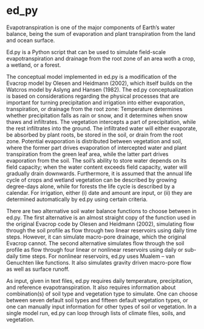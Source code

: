 # ed_py

Evapotranspiration is one of the major components of Earth’s water balance, being the sum of evaporation 
and plant transpiration from the land and ocean surface. 

Ed.py is a Python script that can be used to simulate field-scale evapotranspiration and drainage from 
the root zone of an area woth a crop, a wetland, or a forest. 

The conceptual model implemented in ed.py is a modification of the Evacrop model by Olesen and Heidmann (2002), 
which itself builds on the Watcros model by Aslyng and Hansen (1982). The ed.py conceptualization is based on 
considerations regarding the physical processes that are important for turning precipitation and irrigation 
into either evaporation, transpiration, or drainage from the root zone: Temperature determines whether 
precipitation falls as rain or snow, and it determines when snow thaws and infiltrates. The vegetation intercepts 
a part of precipitation, while the rest infiltrates into the ground. The infiltrated water will either evaporate, 
be absorbed by plant roots, be stored in the soil, or drain from the root zone. Potential evaporation is 
distributed between vegetation and soil, where the former part drives evaporation of intercepted water and plant 
transpiration from the green leaf area, while the latter part drives evaporation from the soil. The soil’s ability 
to store water depends on its field capacity; when the water content exceeds field capacity, water will gradually 
drain downwards. Furthermore, it is assumed that the annual life cycle of crops and wetland vegetation can be 
described by growing degree-days alone, while for forests the life cycle is described by a calendar. For irrigation, 
either (i) date and amount are input, or (ii) they are determined automatically by ed.py using certain criteria.

There are two alternative soil water balance functions to choose between in ed.py. The first alternative is an 
almost straight copy of the function used in the original Evacrop code by Olesen and Heidmann (2002), simulating 
flow through the soil profile as flow through two linear reservoirs using daily time steps. However, it can simulate 
macro-pore drainage, which the original Evacrop cannot. The second alternative simulates flow through the soil profile 
as flow through four linear or nonlinear reservoirs using daily or sub-daily time steps. For nonlinear reservoirs, 
ed.py uses Mualem – van Genuchten like functions. It also simulates gravity driven macro-pore flow as well as surface runoff. 

As input, given in text files, ed.py requires daily temperature, precipitation, and reference evapotranspiration. It also 
requires information about combination(s) of soil type and vegetation type to simulate. One can choose between seven 
default soil types and fifteen default vegetation types, or one can manually input information for other types of soil 
or vegetation. In a single model run, ed.py can loop through lists of climate files, soils, and vegetation.

